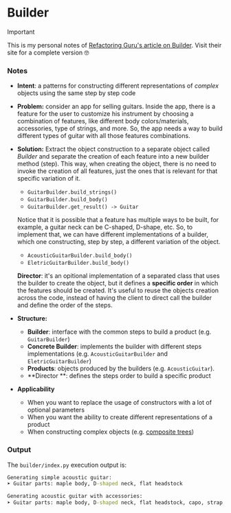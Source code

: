 # Builder

> [!IMPORTANT]
> This is my personal notes of [Refactoring Guru's article on Builder](https://refactoring.guru/design-patterns/builder). Visit their site for a complete version 🤓

### Notes

- **Intent**: a patterns for constructing different representations of *complex* objects using the same step by step code

- **Problem:** consider an app for selling guitars. Inside the app, there is a feature for the user to customize his instrument by choosing a combination of features, like different body colors/materials, accessories, type of strings, and more. So, the app needs a way to build different types of guitar with all those features combinations.
 
- **Solution:**
    Extract the object construction to a separate object called *Builder* and separate the creation of each feature into a new builder method (step). This way, when creating the object, there is no need to invoke the creation of all features, just the ones that is relevant for that specific variation of it. 
    - `GuitarBuilder.build_strings()`
    - `GuitarBuilder.build_body()`
    - `GuitarBuilder.get_result() -> Guitar`

    Notice that it is possible that a feature has multiple ways to be built, for example, a guitar neck can be C-shaped, D-shape, etc. So, to implement that, we can have different implementations of a builder, which one constructing, step by step, a different variation of the object.
    - `AcousticGuitarBuilder.build_body()`
    - `EletricGuitarBuilder.build_body()`

    **Director**: it's an opitional implementation of a separated class that uses the builder to create the object, but it defines a **specific order** in which the features should be created. It's useful to reuse the objects creation across the code, instead of having the client to direct call the builder and define the order of the steps.


- **Structure:**
  - **Builder**: interface with the common steps to build a product (e.g. `GuitarBuilder`)
  - **Concrete Builder**: implements the builder with different steps implementations (e.g. `AcousticGuitarBuilder` and `EletricGuitarBuilder`)
  - **Products**: objects produced by the builders (e.g. `AcousticGuitar`).
  - **Director **: defines the steps order to build a specific product
  

- **Applicability**
  - When you want to replace the usage of constructors with a lot of optional parameters
  - When you want the ability to create different representations of a product
  - When constructing complex objects (e.g. [composite trees](https://refactoring.guru/design-patterns/composite))
 


### Output

The `builder/index.py` execution output is:

```cmd
Generating simple acoustic guitar:
➤ Guitar parts: maple body, D-shaped neck, flat headstock

Generating acoustic guitar with accessories:
➤ Guitar parts: maple body, D-shaped neck, flat headstock, capo, strap, tuner
```
